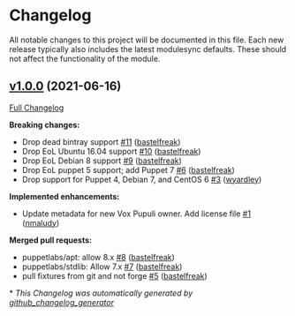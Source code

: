 # Changelog

All notable changes to this project will be documented in this file.
Each new release typically also includes the latest modulesync defaults.
These should not affect the functionality of the module.

## [v1.0.0](https://github.com/voxpupuli/puppet-erlang/tree/v1.0.0) (2021-06-16)

[Full Changelog](https://github.com/voxpupuli/puppet-erlang/compare/fe1a063cd8b6099cb51c6ca5d915dcc88d92f378...v1.0.0)

**Breaking changes:**

- Drop dead bintray support [\#11](https://github.com/voxpupuli/puppet-erlang/pull/11) ([bastelfreak](https://github.com/bastelfreak))
- Drop EoL Ubuntu 16.04 support [\#10](https://github.com/voxpupuli/puppet-erlang/pull/10) ([bastelfreak](https://github.com/bastelfreak))
- Drop EoL Debian 8 support [\#9](https://github.com/voxpupuli/puppet-erlang/pull/9) ([bastelfreak](https://github.com/bastelfreak))
- Drop EoL puppet 5 support; add Puppet 7 [\#6](https://github.com/voxpupuli/puppet-erlang/pull/6) ([bastelfreak](https://github.com/bastelfreak))
- Drop support for Puppet 4, Debian 7, and CentOS 6 [\#3](https://github.com/voxpupuli/puppet-erlang/pull/3) ([wyardley](https://github.com/wyardley))

**Implemented enhancements:**

- Update metadata for new Vox Pupuli owner. Add license file [\#1](https://github.com/voxpupuli/puppet-erlang/pull/1) ([nmaludy](https://github.com/nmaludy))

**Merged pull requests:**

- puppetlabs/apt: allow 8.x [\#8](https://github.com/voxpupuli/puppet-erlang/pull/8) ([bastelfreak](https://github.com/bastelfreak))
- puppetlabs/stdlib: Allow 7.x [\#7](https://github.com/voxpupuli/puppet-erlang/pull/7) ([bastelfreak](https://github.com/bastelfreak))
- pull fixtures from git and not forge [\#5](https://github.com/voxpupuli/puppet-erlang/pull/5) ([bastelfreak](https://github.com/bastelfreak))



\* *This Changelog was automatically generated by [github_changelog_generator](https://github.com/github-changelog-generator/github-changelog-generator)*

